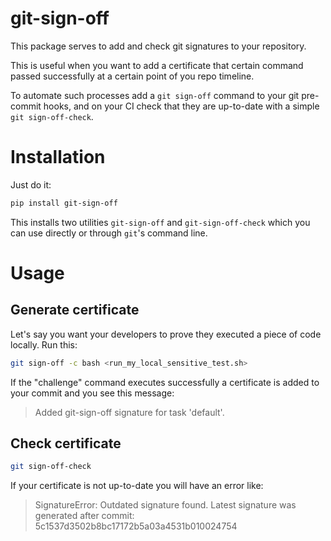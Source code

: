 # git-sign-off

This package serves to add and check git signatures to your repository.

This is useful when you want to add a certificate that certain command passed successfully
at a certain point of you repo timeline.

To automate such processes add a `git sign-off` command to your git pre-commit hooks, and on your CI check that they are up-to-date with a simple `git sign-off-check`.

# Installation

Just do it:
```bash
pip install git-sign-off
```

This installs two utilities `git-sign-off` and `git-sign-off-check` which you can use directly or through `git`'s command line.

# Usage


## Generate certificate

Let's say you want your developers to prove they executed a piece of code locally. Run this:

```bash
git sign-off -c bash <run_my_local_sensitive_test.sh>
```

If the "challenge" command executes successfully a certificate is added to your commit and you see this message:
> Added git-sign-off signature for task 'default'.


## Check certificate

```bash
git sign-off-check
```

If your certificate is not up-to-date you will have an error like:
>SignatureError: Outdated signature found. Latest signature was generated after commit:
>5c1537d3502b8bc17172b5a03a4531b010024754



